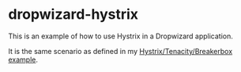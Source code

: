dropwizard-hystrix
==================

This is an example of how to use Hystrix in a Dropwizard application. 

It is the same scenario as defined in my [Hystrix/Tenacity/Breakerbox example](https://github.com/chbatey/integration-points-example).
